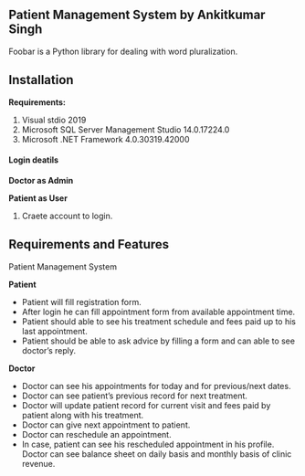 ## Patient Management System by Ankitkumar Singh


Foobar is a Python library for dealing with word pluralization.

## Installation

**Requirements:**
1. Visual stdio 2019
2. Microsoft SQL Server Management Studio					14.0.17224.0
3. Microsoft .NET Framework		4.0.30319.42000

#### Login deatils

**Doctor as Admin**


**Patient as User**
  1. Craete account to login.


## Requirements and Features  
Patient Management System

**Patient** 
  * Patient will fill registration form. 
  * After login he can fill appointment form from available appointment time.
  * Patient should able to see his treatment schedule and fees paid up to his last appointment.
  * Patient should be able to ask advice by filling a form and can able to see doctor’s reply. 

**Doctor**
* Doctor can see his appointments for today and for previous/next dates.
* Doctor can see patient’s previous record for next treatment.
* Doctor will update patient record for current visit and fees paid by patient along with his treatment.
* Doctor can give next appointment to patient.
* Doctor can reschedule an appointment.
* In case, patient can see his rescheduled appointment in his profile. 
Doctor can see balance sheet on daily basis and monthly basis of clinic revenue.

